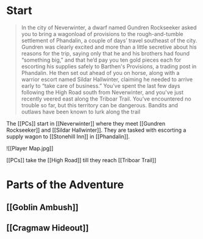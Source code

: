 # Start
> In the city of Neverwinter, a dwarf named Gundren
Rockseeker asked you to bring a wagonload of provisions to
the rough-and-tumble settlement of Phandalin, a couple of
days’ travel southeast of the city. Gundren was clearly excited
and more than a little secretive about his reasons for the trip,
saying only that he and his brothers had found “something
big,” and that he’d pay you ten gold pieces each for escorting
his supplies safely to Barthen's Provisions, a trading post in
Phandalin. He then set out ahead of you on horse, along with
a warrior escort named Sildar Hallwinter, claiming he needed
to arrive early to “take care of business.”
You’ve spent the last few days following the High Road
south from Neverwinter, and you've just recently veered east
along the Triboar Trail. You’ve encountered no trouble so far,
but this territory can be dangerous. Bandits and outlaws have
been known to lurk along the trail

The [[PCs]] start in [[Neverwinter]] where they meet [[Gundren Rockseeker]] and [[Sildar Hallwinter]]. They are tasked with escorting a supply wagon to [[Stonehill Inn]] in [[Phandalin]].

![[Player Map.jpg]]

[[PCs]] take the [[High Road]] till they reach [[Triboar Trail]] 

# Parts of the Adventure
## [[Goblin Ambush]]
## [[Cragmaw Hideout]]